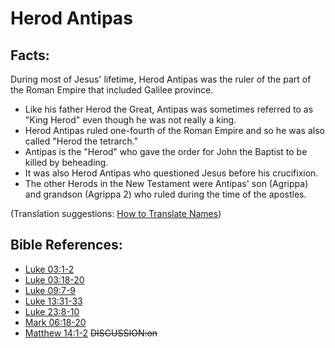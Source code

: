 # Herod Antipas #

## Facts: ##

 During most of Jesus' lifetime, Herod Antipas was the ruler of the part of the Roman Empire that included Galilee province. 

* Like his father Herod the Great, Antipas was sometimes referred to as "King Herod" even though he was not really a king.
* Herod Antipas ruled one-fourth of the Roman Empire and so he was also called "Herod the tetrarch."
* Antipas is the "Herod" who gave the order for John the Baptist to be killed by beheading.
* It was also Herod Antipas who questioned Jesus before his crucifixion.
* The other Herods in the New Testament were Antipas' son (Agrippa) and grandson (Agrippa 2) who ruled during the time of the apostles. 

(Translation suggestions: [How to Translate Names](en/ta-vol1/translate/man/translate-names))



## Bible References: ##

* [Luke 03:1-2](en/tn/luk/help/03/01)
* [Luke 03:18-20](en/tn/luk/help/03/18)
* [Luke 09:7-9](en/tn/luk/help/09/07)
* [Luke 13:31-33](en/tn/luk/help/13/31)
* [Luke 23:8-10](en/tn/luk/help/23/08)
* [Mark 06:18-20](en/tn/mrk/help/06/18)
* [Matthew 14:1-2](en/tn/mat/help/14/01)
~~DISCUSSION:on~~